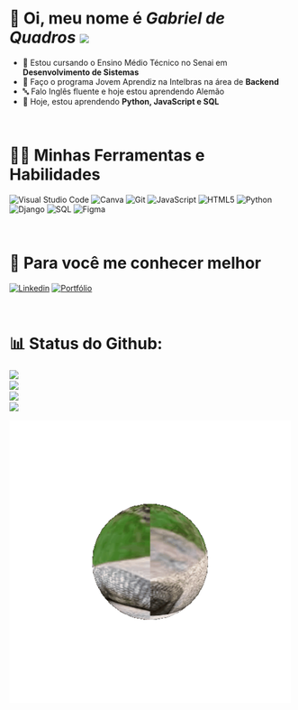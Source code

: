  # 👋 Oi, meu nome é ***Gabriel de Quadros*** <img src="images/Rotating_globe.gif" width="40">
- 🎒 Estou cursando o Ensino Médio Técnico no Senai em **Desenvolvimento de Sistemas** 
- 💼 Faço o programa Jovem Aprendiz na Intelbras na área de **Backend**
- 🔤 Falo Inglês fluente e hoje estou aprendendo Alemão
- 🔎 Hoje, estou aprendendo **Python, JavaScript e SQL**

<br>

# 👨‍💻 Minhas Ferramentas e Habilidades
<img alt="Visual Studio Code" src="https://img.shields.io/badge/-Visual%20Studio%20Code-0078D4?style=flat-round&logo=visual%20studio%20code&logoColor=white" /> <img alt="Canva" src="https://img.shields.io/badge/-Canva-%2300C4CC?style=flat-round&logo=canva&logoColor=white" /> <img alt="Git" src="https://img.shields.io/badge/-Git-F05032?style=flat-round&logo=git&logoColor=white" /> <img alt="JavaScript" src="https://img.shields.io/badge/-JavaScript-F0DB4F?style=flat-round&logo=javascript&logoColor=white"/> <img alt="HTML5" src="https://img.shields.io/badge/-HTML5-E34F26?style=flat-round&logo=html5&logoColor=white" /> <img alt="Python" src="https://img.shields.io/badge/-Python-007ACC?style=flat-round&logo=python&logoColor=white"/> <img alt="Django" src="https://img.shields.io/badge/-Django-red?style=flat-round&logo=django&logoColor=white"/> <img alt="SQL" src="https://img.shields.io/badge/-PostgreSQL-316192?style=flat-square&logo=postgresql&logoColor=white"> <img alt="Figma" src="https://img.shields.io/badge/-Figma-red?style=flat-square&logo=figma&logoColor=white">

<br>

# 👊 Para você me conhecer melhor
<a href="https://www.linkedin.com/in/gabriel-de-quadros-teodoro-6a0187268/"><img alt="Linkedin" src="https://img.shields.io/badge/-Linkedin-0078D4?style=flat-round&logo=Linkedin&logoColor=white"></a> <a href="https://sites.google.com/estudante.sesisenai.org.br/portfoliocapa/in%C3%ADcio"><img alt="Portfólio" src="https://img.shields.io/badge/-Portf%C3%B3lio-3F488C?style=flat-round&logo=Google&Sites&logoColor=white"></a>

<br>

# 📊 Status do Github:
<img src="https://github-readme-stats.vercel.app/api/top-langs/?username=gabri3lquadr0s&theme=dark&hide_border=false&include_all_commits=true&count_private=false&layout=compact"><br>
<img src="https://github-readme-stats.vercel.app/api?username=gabri3lquadr0s&theme=dark&hide_border=false&include_all_commits=true&count_private=false"><br>
<img src="https://github-readme-streak-stats.herokuapp.com/?user=gabri3lquadr0s&theme=dark&hide_border=false"><br>
<img src="https://github-contributor-stats.vercel.app/api?username=gabri3lquadr0s&limit=5&theme=dark&combine_all_yearly_contributions=true"><br>

<img src="images/lagarto.gif" width="500">
